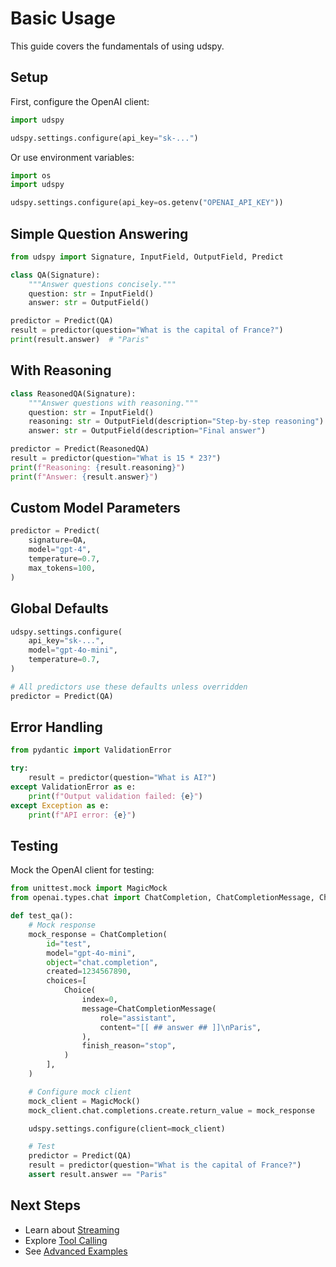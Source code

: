 # Basic Usage

This guide covers the fundamentals of using udspy.

## Setup

First, configure the OpenAI client:

```python
import udspy

udspy.settings.configure(api_key="sk-...")
```

Or use environment variables:

```python
import os
import udspy

udspy.settings.configure(api_key=os.getenv("OPENAI_API_KEY"))
```

## Simple Question Answering

```python
from udspy import Signature, InputField, OutputField, Predict

class QA(Signature):
    """Answer questions concisely."""
    question: str = InputField()
    answer: str = OutputField()

predictor = Predict(QA)
result = predictor(question="What is the capital of France?")
print(result.answer)  # "Paris"
```

## With Reasoning

```python
class ReasonedQA(Signature):
    """Answer questions with reasoning."""
    question: str = InputField()
    reasoning: str = OutputField(description="Step-by-step reasoning")
    answer: str = OutputField(description="Final answer")

predictor = Predict(ReasonedQA)
result = predictor(question="What is 15 * 23?")
print(f"Reasoning: {result.reasoning}")
print(f"Answer: {result.answer}")
```

## Custom Model Parameters

```python
predictor = Predict(
    signature=QA,
    model="gpt-4",
    temperature=0.7,
    max_tokens=100,
)
```

## Global Defaults

```python
udspy.settings.configure(
    api_key="sk-...",
    model="gpt-4o-mini",
    temperature=0.7,
)

# All predictors use these defaults unless overridden
predictor = Predict(QA)
```

## Error Handling

```python
from pydantic import ValidationError

try:
    result = predictor(question="What is AI?")
except ValidationError as e:
    print(f"Output validation failed: {e}")
except Exception as e:
    print(f"API error: {e}")
```

## Testing

Mock the OpenAI client for testing:

```python
from unittest.mock import MagicMock
from openai.types.chat import ChatCompletion, ChatCompletionMessage, Choice

def test_qa():
    # Mock response
    mock_response = ChatCompletion(
        id="test",
        model="gpt-4o-mini",
        object="chat.completion",
        created=1234567890,
        choices=[
            Choice(
                index=0,
                message=ChatCompletionMessage(
                    role="assistant",
                    content="[[ ## answer ## ]]\nParis",
                ),
                finish_reason="stop",
            )
        ],
    )

    # Configure mock client
    mock_client = MagicMock()
    mock_client.chat.completions.create.return_value = mock_response

    udspy.settings.configure(client=mock_client)

    # Test
    predictor = Predict(QA)
    result = predictor(question="What is the capital of France?")
    assert result.answer == "Paris"
```

## Next Steps

- Learn about [Streaming](streaming.md)
- Explore [Tool Calling](tool_calling.md)
- See [Advanced Examples](advanced.md)

